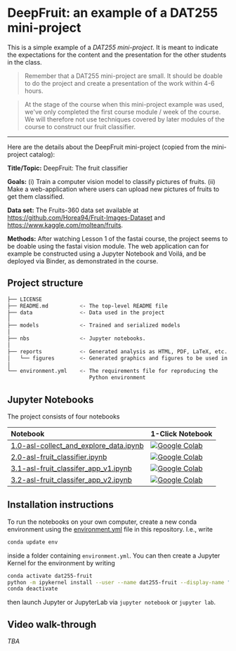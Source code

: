 # DeepFruit: an example of a DAT255 mini-project

This is a simple example of a _DAT255 mini-project_. It is meant to indicate the expectations for the content and the presentation for the other students in the class. 

> Remember that a DAT255 mini-project are small. It should be doable to do the project and create a presentation of the work within 4-6 hours. 

> At the stage of the course when this mini-project example was used, we've only completed the first course module / week of the course. We will therefore not use techniques covered by later modules of the course to construct our fruit classifier. 

---

Here are the details about the DeepFruit mini-project (copied from the mini-project catalog):

**Title/Topic:** DeepFruit: The fruit classifier

**Goals:** (i) Train a computer vision model to classify pictures of fruits. (ii) Make a web-application where users can upload new pictures of fruits to get them classified. 

**Data set:** The Fruits-360 data set available at https://github.com/Horea94/Fruit-Images-Dataset and https://www.kaggle.com/moltean/fruits. 

**Methods:** After watching Lesson 1 of the fastai course, the project seems to be doable using the fastai vision module. The web application can for example be constructed using a Jupyter Notebook and Voilá, and be deployed via Binder, as demonstrated in the course.


## Project structure

```bash
├── LICENSE
├── README.md          <- The top-level README file
├── data               <- Data used in the project
│
├── models             <- Trained and serialized models
│
├── nbs                <- Jupyter notebooks. 
│
├── reports            <- Generated analysis as HTML, PDF, LaTeX, etc.
│   └── figures        <- Generated graphics and figures to be used in reporting
│
└── environment.yml    <- The requirements file for reproducing the 
                          Python environment
``` 


## Jupyter Notebooks

The project consists of four notebooks

| Notebook    |      1-Click Notebook      |
|:----------|------|
|  [1.0-asl-collect_and_explore_data.ipynb](https://nbviewer.org/github/) | [![Google Colab](https://colab.research.google.com/assets/colab-badge.svg)](https://colab.research.google.com/github/)|
|  [2.0-asl-fruit_classifier.ipynb](https://nbviewer.org/github/) | [![Google Colab](https://colab.research.google.com/assets/colab-badge.svg)](https://colab.research.google.com/github/)|
|  [3.1-asl-fruit_classifer_app_v1.ipynb](https://nbviewer.org/github/) | [![Google Colab](https://colab.research.google.com/assets/colab-badge.svg)](https://colab.research.google.com/github/)|
|  [3.2-asl-fruit_classifer_app_v2.ipynb](https://nbviewer.org/github/) | [![Google Colab](https://colab.research.google.com/assets/colab-badge.svg)](https://colab.research.google.com/github/)|





## Installation instructions
To run the notebooks on your own computer, create a new conda environment using the [environment.yml](../environment.yml) file in this repository. I.e., write
```bash
conda update env
```
inside a folder containing `environment.yml`. You can then create a Jupyter Kernel for the environment by writing
```bash
conda activate dat255-fruit
python -m ipykernel install --user --name dat255-fruit --display-name "DAT255-fruit"
conda deactivate
```
then launch Jupyter or JupyterLab via `jupyter notebook` or `jupyter lab`.



## Video walk-through

_TBA_